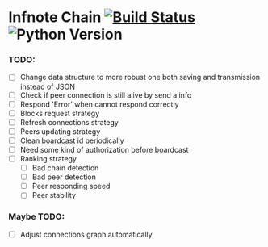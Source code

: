 # Infnote Chain [![Build Status](https://travis-ci.org/Infnote/infnote_chain.svg?branch=master)](https://travis-ci.org/Infnote/infnote_chain) ![Python Version](https://img.shields.io/badge/python-3.7-green.svg)

### TODO:

- [ ] Change data structure to more robust one both saving and transmission instead of JSON
- [ ] Check if peer connection is still alive by send a info 
- [ ] Respond 'Error' when cannot respond correctly
- [ ] Blocks request strategy
- [ ] Refresh connections strategy
- [ ] Peers updating strategy
- [ ] Clean boardcast id periodically
- [ ] Need some kind of authorization before boardcast
- [ ] Ranking strategy
    - [ ] Bad chain detection
    - [ ] Bad peer detection
    - [ ] Peer responding speed
    - [ ] Peer stability

### Maybe TODO:

- [ ] Adjust connections graph automatically
